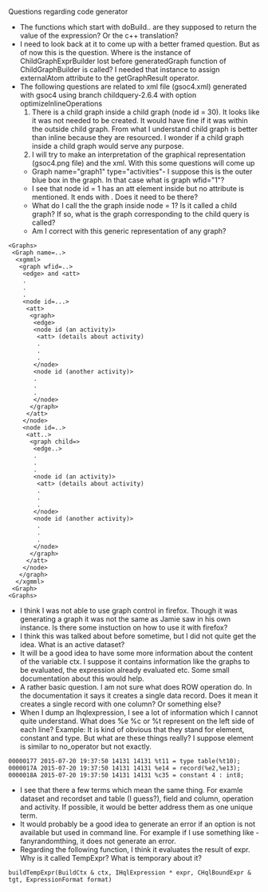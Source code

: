 Questions regarding code generator
* The functions which start with doBuild.. are they supposed to return the value of the expression? Or the c++ translation?
* I need to look back at it to come up with a better framed question. But as of now this is the question. Where is the instance of ChildGraphExprBuilder lost before generatedGraph function of ChildGraphBuilder is called? I needed that instance to assign externalAtom attribute to the getGraphResult operator.
* The following questions are related to xml file (gsoc4.xml) generated with gsoc4 using branch childquery-2.6.4 with option optimizeInlineOperations
  1. There is a child graph inside a child graph (node id = 30). It looks like it was not needed to be created. It would have fine if it was within the outside child graph. From what I understand child graph is better than inline because they are resourced. I wonder if a child graph inside a child graph would serve any purpose. 
  2. I will try to make an interpretation of the graphical representation (gsoc4.png file) and the xml. With this some questions will come up
    * Graph name="graph1" type="activities"- I suppose this is the outer blue box in the graph. In that case what is graph wfid="1"? 
    * I see that node id = 1 has an att element inside but no attribute is mentioned. It ends with </att>. Does it need to be there?
    * What do I call the the graph inside node = 1? Is it called a child graph? If so, what is the graph corresponding to the child query is called?
    * Am I correct with this generic representation of any graph?
```
<Graphs>
 <Graph name=..>
  <xgmml>
   <graph wfid=..>
    <edge> and <att>
    .
    .
    .
    <node id=...>
     <att>
      <graph>
       <edge>
       <node id (an activity)>
        <att> (details about activity)
        .
        .
        .
       </node>
       <node id (another activity)>
       .
       .
       .
       </node>
      </graph>
     </att>
    </node>
    <node id=..>
     <att..>
      <graph child=>
       <edge..>
       .
       .
       .
       <node id (an activity)>
        <att> (details about activity)
        .
        .
        .
       </node>
       <node id (another activity)>
        .
        .
        .
       </node>
      </graph>
     </att>
    </node>
   </graph>
  </xgmml>
 <Graph>
<Graphs>
```
* I think I was not able to use graph control in firefox. Though it was generating a graph it was not the same as Jamie saw in his own instance. Is there some instuction on how to use it with firefox?
* I think this was talked about before sometime, but I did not quite get the idea. What is an active dataset?
* It will be a good idea to have some more information about the content of the variable ctx. I suppose it contains information like the graphs to be evaluated, the expression already evaluated etc. Some small documentation about this would help.
* A rather basic question. I am not sure what does ROW operation do. In the documentation it says it creates a single data record. Does it mean it creates a single record with one column? Or something else?
* When I dump an Ihqlexpression, I see a lot of information which I cannot quite understand. What does %e %c or %t represent on the left side of each line? Example:
It is kind of obvious that they stand for element, constant and type. But what are these things really? I suppose element is similar to no_operator but not exactly.
```
00000177 2015-07-20 19:37:50 14131 14131 %t11 = type table(%t10);
0000017A 2015-07-20 19:37:50 14131 14131 %e14 = record(%e2,%e13);
0000018A 2015-07-20 19:37:50 14131 14131 %c35 = constant 4 : int8;
```
* I see that there a few terms which mean the same thing. For examle dataset and recordset and table (I guess?), field and column, operation and activity. If possible, it would be better address them as one unique term.
* It would probably be a good idea to generate an error if an option is not available but used in command line. For example if I use something like -fanyrandomthing, it does not generate an error.
* Regarding the following function, I think it evaluates the result of expr. Why is it called TempExpr? What is temporary about it?
```
buildTempExpr(BuildCtx & ctx, IHqlExpression * expr, CHqlBoundExpr & tgt, ExpressionFormat format)
```


